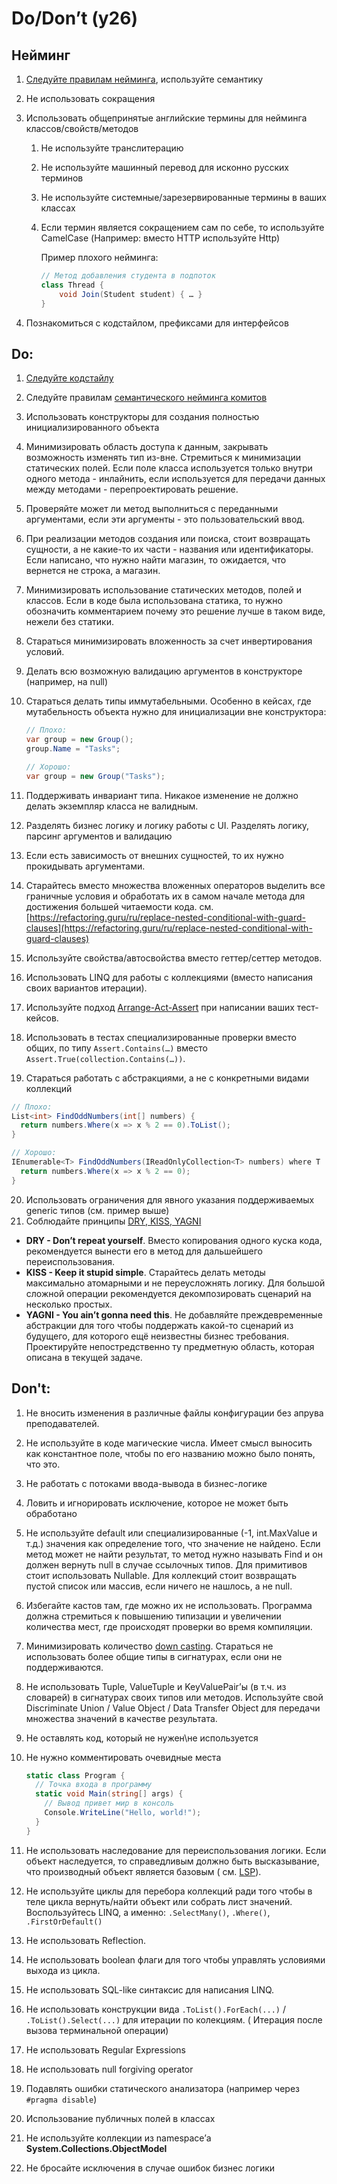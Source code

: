 # Do/Don’t (y26)

## **Нейминг**

1. [Следуйте правилам нейминга](https://github.com/itmo-is-dev/.github/blob/master/codestyle.md#naming), используйте
   семантику
2. Не использовать сокращения
3. Использовать общепринятые английские термины для нейминга классов/свойств/методов
    1. Не используйте транслитерацию
    2. Не используйте машинный перевод для исконно русских терминов
    3. Не используйте системные/зарезервированные термины в ваших классах
    4. Если термин является сокращением сам по себе, то используйте CamelCase (Например: вместо HTTP используйте Http)

       Пример плохого нейминга:

        ```csharp
        // Метод добавления студента в подпоток 
        class Thread { 
        	void Join(Student student) { … } 
        }
        ```

4. Познакомиться с кодстайлом, префиксами для интерфейсов

## **Do:**

1. [Следуйте кодстайлу](https://github.com/itmo-is-dev/.github/blob/master/codestyle.md#general)
2. Следуйте
   правилам [семантического нейминга комитов](https://gist.github.com/joshbuchea/6f47e86d2510bce28f8e7f42ae84c716)
3. Использовать конструкторы для создания полностью инициализированного объекта
4. Минимизировать область доступа к данным, закрывать возможность изменять тип из-вне. Стремиться к минимизации
   статических полей. Если поле класса используется только внутри одного метода - инлайнить, если используется для
   передачи данных между методами - перепроектировать решение.
5. Проверяйте может ли метод выполниться с переданными аргументами, если эти аргументы - это пользовательский ввод.
6. При реализации методов создания или поиска, стоит возвращать сущности, а не какие-то их части - названия или
   идентификаторы. Если написано, что нужно найти магазин, то ожидается, что вернется не строка, а магазин.
7. Минимизировать использование статических методов, полей и классов. Если в коде была использована статика, то нужно
   обозначить комментарием почему это решение лучше в таком виде, нежели без статики.
8. Стараться минимизировать вложенность за счет инвертирования условий.
9. Делать всю возможную валидацию аргументов в конструкторе (например, на null)
10. Стараться делать типы иммутабельными. Особенно в кейсах, где мутабельность объекта нужно для инициализации вне
    конструктора:

    ```csharp
    // Плохо:
    var group = new Group(); 
    group.Name = "Tasks";
    
    // Хорошо:
    var group = new Group("Tasks"); 
    ```

11. Поддерживать инвариант типа. Никакое изменение не должно делать экземпляр класса не валидным.
12. Разделять бизнес логику и логику работы с UI. Разделять логику, парсинг аргументов и валидацию
13. Если есть зависимость от внешних сущностей, то их нужно прокидывать аргументами.
14. Старайтесь вместо множества вложенных операторов выделить все граничные условия и обработать их в самом начале
    метода для достижения большей читаемости кода.
    см.[https://refactoring.guru/ru/replace-nested-conditional-with-guard-clauses](https://refactoring.guru/ru/replace-nested-conditional-with-guard-clauses)
15. Используйте свойства/автосвойства вместо геттер/сеттер методов.
16. Использовать LINQ для работы с коллекциями (вместо написания своих вариантов итерации).
17. Используйте
    подход [Arrange-Act-Assert](https://docs.microsoft.com/ru-ru/visualstudio/test/unit-test-basics?view=vs-2019#write-your-tests)
    при написании ваших тест-кейсов.
18. Использовать в тестах специализированные проверки вместо общих, по типу
    `Assert.Contains(…)` вместо `Assert.True(collection.Contains(…))`.
19. Стараться работать с абстракциями, а не с конкретными видами коллекций

```csharp
// Плохо:
List<int> FindOddNumbers(int[] numbers) {
  return numbers.Where(x => x % 2 == 0).ToList();
}

// Хорошо:
IEnumerable<T> FindOddNumbers(IReadOnlyCollection<T> numbers) where T : INumber {
  return numbers.Where(x => x % 2 == 0);
}
```

20. Использовать ограничения для явного указания поддерживаемых generic типов (см. пример выше)
21. Соблюдайте принципы [DRY, KISS, YAGNI](https://habr.com/ru/articles/144611/)

- **DRY - Don’t repeat yourself**. Вместо копирования одного куска кода, рекомендуется вынести его в метод для
  дальшейшего переиспользования.
- **KISS - Keep it stupid simple**. Старайтесь делать методы максимально атомарными и не переусложнять логику. Для
  большой сложной операции рекомендуется декомпозировать сценарий на несколько простых.
- **YAGNI - You ain’t gonna need this**. Не добавляйте преждевременные абстракции для того чтобы поддержать какой-то
  сценарий из будущего, для которого ещё неизвестны бизнес требования. Проектируйте непостредственно ту предметную
  область, которая описана в текущей задаче.

## **Don't:**

1. Не вносить изменения в различные файлы конфигурации без апрува преподавателей.
2. Не используйте в коде магические числа. Имеет смысл выносить как константное поле, чтобы по его названию можно было
   понять, что это.
3. Не работать с потоками ввода-вывода в бизнес-логике
4. Ловить и игнорировать исключение, которое не может быть обработано
5. Не используйте default или специализированные (-1, int.MaxValue и т.д.) значения как определение того, что значение
   не найдено. Если метод может не найти результат, то метод нужно называть Find и он должен вернуть null в случае
   ссылочных типов. Для примитивов стоит использовать Nullable. Для коллекций стоит возвращать пустой список или массив,
   если ничего не нашлось, а не null.
6. Избегайте кастов там, где можно их не использовать. Программа должна стремиться к повышению типизации и увеличении
   количества мест, где происходят проверки во время компиляции.
7. Минимизировать количество [down casting](https://qna.habr.com/q/448799). Стараться не использовать более общие типы в
   сигнатурах, если они не поддерживаются.
8. Не использовать Tuple, ValueTuple и KeyValuePair’ы (в т.ч. из словарей) в сигнатурах своих типов или методов.
   Используйте свой Discriminate Union / Value Object / Data Transfer Object для передачи множества значений в качестве
   результата.
9. Не оставлять код, который не нужен\не используется
10. Не нужно комментировать очевидные места

    ```csharp
    static class Program {
      // Точка входа в программу
      static void Main(string[] args) {
        // Вывод привет мир в консоль
        Console.WriteLine("Hello, world!");
      }
    }
    ```

11. Не использовать наследование для переиспользования логики. Если объект наследуется, то справедливым должно быть
    высказывание, что производный объект является базовым (
    см. [LSP](https://www.csharptutorial.net/csharp-design-patterns/csharp-liskov-substitution-principle/)).
12. Не используйте циклы для перебора коллекций ради того чтобы в теле цикла вернуть/найти объект или собрать лист
    значений. Воспользуйтесь LINQ, а именно: `.SelectMany()`, `.Where()`, `.FirstOrDefault()`
13. Не использовать Reflection.
14. Не использовать boolean флаги для того чтобы управлять условиями выхода из цикла.
15. Не использовать SQL-like синтаксис для написания LINQ.
16. Не использовать конструкции вида `.ToList().ForEach(...)` / `.ToList().Select(...)` для итерации по колекциям. (
    Итерация после вызова терминальной операции)
17. Не использовать Regular Expressions
18. Не использовать null forgiving operator
19. Подавлять ошибки статического анализатора (например через `#pragma disable`)
20. Использование публичных полей в классах
21. Не используйте коллекции из namespace’а **System.Collections.ObjectModel**
22. Не бросайте исключения в случае ошибок бизнес логики